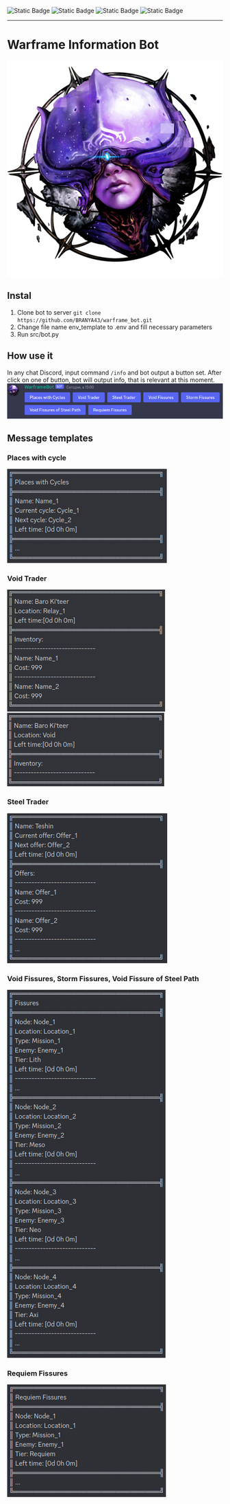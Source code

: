 ![Static Badge](https://img.shields.io/badge/Python-%23?style=for-the-badge&logo=python&logoColor=white&labelColor=%230a0a0a&color=%233776AB)
![Static Badge](https://img.shields.io/badge/asinsio-%23?style=for-the-badge&logo=python&logoColor=white&labelColor=%230a0a0a&color=%23C70D2C)
![Static Badge](https://img.shields.io/badge/request-%23?style=for-the-badge&logo=python&logoColor=white&labelColor=%230a0a0a&color=%23FFFF66)
![Static Badge](https://img.shields.io/badge/Disnake-%23?style=for-the-badge&logo=discord&logoColor=white&labelColor=%230a0a0a&color=%235865F2)


***

# Warframe Information Bot
![logo.png](readme_imgs%2Flogo.png)

## Instal
1. Clone bot to server
`git clone https://github.com/BRANYA43/warframe_bot.git`
2. Change file name env_template to .env and fill necessary parameters
3. Run src/bot.py

## How use it
In any chat Discord, input command `/info` and bot output a button set.
After click on one of button, bot will output info, that is relevant at this moment.
![menu.png](readme_imgs%2Fen%2Fmenu.png)

## Message templates
### Places with cycle
![places_with_cycle.png](readme_imgs%2Fen%2Fplaces_with_cycle.png)

### Void Trader
![full_void_trader.png](readme_imgs%2Fen%2Ffull_void_trader.png)
![empty_void_trader.png](readme_imgs%2Fen%2Fempty_void_trader.png)

### Steel Trader
![steel_trader.png](readme_imgs%2Fen%2Fsteel_trader.png)

### Void Fissures, Storm Fissures, Void Fissure of Steel Path
![fissures.png](readme_imgs%2Fen%2Ffissures.png)

### Requiem Fissures
![requiem_fissures.png](readme_imgs%2Fen%2Frequiem_fissures.png)
